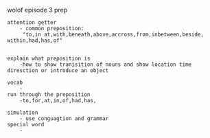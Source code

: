 wolof episode 3 prep

    attention getter
        - common preposition:
         "to,in at,with,beneath,above,accross,from,inbetween,beside, within,had,has,of"


    explain what preposition is 
        -how to show tranisition of nouns and show location time diresction or introduce an object

    vocab
        -
    run through the preposition
        -to,for,at,in,of,had,has,

    simulation
        - use conguagtion and grammar
    special word
        -
